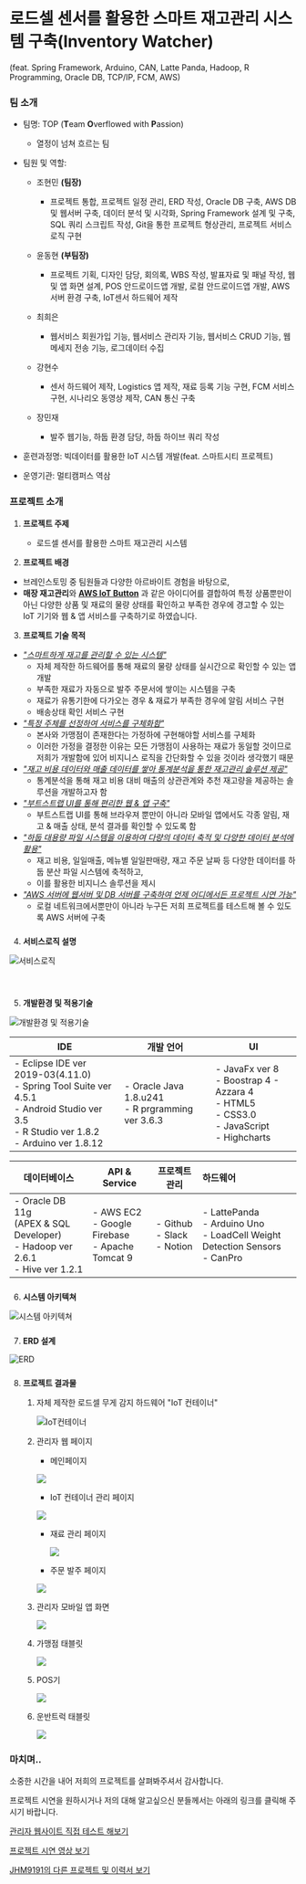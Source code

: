 # 로드셀 센서를 활용한 스마트 재고관리 시스템 구축(Inventory Watcher)

(feat. Spring Framework, Arduino, CAN, Latte Panda, Hadoop, R Programming, Oracle DB, TCP/IP, FCM,  AWS) 

### 

 



### 팀 소개
- 팀명: TOP (**T**eam **O**verflowed with **P**assion)

  - 열정이 넘쳐 흐르는 팀

- 팀원 및 역할:
  - 조현민 **(팀장)**

    - 프로젝트 통합, 프로젝트 일정 관리, ERD 작성, Oracle DB 구축, AWS DB 및 웹서버 구축, 데이터 분석 및 시각화, Spring Framework 설계 및 구축, SQL 쿼리 스크립트 작성, Git을 통한 프로젝트 형상관리, 프로젝트 서비스 로직 구현

  - 윤동현 **(부팀장)**

    - 프로젝트 기획, 디자인 담당, 회의록, WBS 작성, 발표자료 및 패널 작성, 웹 및 앱 화면 설계, POS 안드로이드앱 개발, 로컬 안드로이드앱 개발, AWS 서버 환경 구축, IoT센서 하드웨어 제작

  - 최희은

    - 웹서비스 회원가입 기능, 웹서비스 관리자 기능, 웹서비스 CRUD 기능, 웹 메세지 전송 기능, 로그데이터 수집

  - 강현수

    - 센서 하드웨어 제작, Logistics 앱 제작, 재료 등록 기능 구현, FCM 서비스 구현, 시나리오 동영상 제작, CAN 통신 구축

  - 장민재

    - 발주 웹기능, 하둡 환경 담당, 하둡 하이브 쿼리 작성

    

- 훈련과정명: 빅데이터를 활용한 IoT 시스템 개발(feat. 스마트시티 프로젝트)

- 운영기관: 멀티캠퍼스 역삼
  

###
###
###


### 프로젝트 소개

1. **프로젝트 주제** 
	
	- 로드셀 센서를 활용한 스마트 재고관리 시스템
	
	
	
2. **프로젝트 배경**

  - 브레인스토밍 중 팀원들과 다양한 아르바이트 경험을 바탕으로,
  - **매장 재고관리**와 **[AWS IoT Button](https://aws.amazon.com/ko/iotbutton/)** 과 같은 아이디어를 결합하여 특정 상품뿐만이 아닌 다양한 상품 및 재료의 물량 상태를 확인하고 부족한 경우에 경고할 수 있는 IoT 기기와 웹 & 앱 서비스를 구축하기로 하였습니다.

  

3. **프로젝트 기술 목적**

  - <u>*"스마트하게 재고를 관리할 수 있는 시스템"*</u>
    - 자체 제작한 하드웨어를 통해 재료의 물량 상태를 실시간으로 확인할 수 있는 앱 개발
    - 부족한 재료가 자동으로 발주 주문서에 쌓이는 시스템을 구축
    - 재료가 유통기한에 다가오는 경우 & 재료가 부족한 경우에 알림 서비스 구현
    - 배송상태 확인 서비스 구현
  - *<u>"특정 주체를 선정하여 서비스를 구체화함"</u>*
    - 본사와 가맹점이 존재한다는 가정하에 구현해야할 서비스를 구체화
    - 이러한 가정을 결정한 이유는 모든 가맹점이 사용하는 재료가 동일할 것이므로 저희가 개발함에 있어 비지니스 로직을 간단화할 수 있을 것이라 생각했기 때문
  - *<u>"재고 비용 데이터와 매출 데이터를 쌓아 통계분석을 통한 재고관리 솔루션 제공"</u>*
    - 통계분석을 통해 재고 비용 대비 매출의 상관관계와 추천 재고량을 제공하는 솔루션을 개발하고자 함
  - <u>*"부트스트랩 UI를 통해 편리한 웹 & 앱 구축"*</u>
    - 부트스트랩 UI를 통해 브라우져 뿐만이 아니라 모바일 앱에서도 각종 알림, 재고 & 매출 상태, 분석 결과를 확인할 수 있도록 함
  - <u>*"하둡 대용량 파일 시스템을 이용하여 다량의 데이터 축적 및 다양한 데이터 분석에 활용"*</u>
    - 재고 비용, 일일매출, 메뉴별 일일판매량, 재고 주문 날짜 등 다양한 데이터를 하둡 분산 파일 시스템에 축적하고,
    - 이를 활용한 비지니스 솔루션을 제시
  - <u>*"AWS 서버에 웹서버 및 DB 서버를 구축하여 언제 어디에서든 프로젝트 시연 가능"*</u>
    - 로컬 네트워크에서뿐만이 아니라 누구든 저희 프로젝트를 테스트해 볼 수 있도록 AWS 서버에 구축

  

  

###
###
###


4. **서비스로직 설명**

  ![서비스로직](./img/서비스로직.png)

  


###
###
###
    

​    

5. **개발환경 및 적용기술**

  ![개발환경 및 적용기술](./img/개발환경및적용기술.png)

| IDE                                                          | 개발 언어                                            | UI                                                           |
| ------------------------------------------------------------ | ---------------------------------------------------- | ------------------------------------------------------------ |
| - Eclipse IDE ver 2019-03(4.11.0) <br/>- Spring Tool Suite ver 4.5.1 <br/>- Android Studio ver 3.5 <br/>- R Studio ver 1.8.2 <br/>- Arduino ver 1.8.12 | - Oracle Java 1.8.u241 <br/>- R prgramming ver 3.6.3 | - JavaFx ver 8 <br/>- Boostrap 4 - Azzara 4 <br/>- HTML5 <br />- CSS3.0 <br />- JavaScript <br />- Highcharts |

| 데이터베이스                                                 | API & Service                                              | 프로젝트 관리                         | 하드웨어                                                     |
| ------------------------------------------------------------ | ---------------------------------------------------------- | ------------------------------------- | :----------------------------------------------------------- |
| - Oracle DB 11g <br />  (APEX & SQL Developer)<br/> - Hadoop ver 2.6.1<br/>- Hive ver 1.2.1 | - AWS EC2  <br />- Google Firebase <br />- Apache Tomcat 9 | - Github <br />- Slack <br />- Notion | - LattePanda <br />- Arduino Uno <br />- LoadCell Weight Detection Sensors <br />- CanPro |

  


###
###
###




6. **시스템 아키텍쳐**

  ![시스템 아키텍쳐](./img/시스템아키텍쳐.png)

  

  


###
###
###




7. **ERD 설계**

  ![ERD](./img/ERD.png)

  

  


###
###
###




8. **프로젝트 결과물**

    1. 자체 제작한 로드셀 무게 감지 하드웨어 "IoT 컨테이너"

       ![IoT컨테이너](./img/IoT컨테이너.png)

       

    2. 관리자 웹 페이지

       - 메인페이지

        ![](./img/관리자웹페이지_메인페이지.png)

       

       - IoT 컨테이너 관리 페이지

        ![](./img/관리자웹페이지_컨테이너.png)

       

       - 재료 관리 페이지

         ![](./img/관리자웹페이지_재료.png)

       

       - 주문 발주 페이지

        ![](./img/관리자웹페이지_주문발주.png)

       

       

    3. 관리자 모바일 앱 화면

       ![](./img/관리자모바일앱화면.png)

       

    4. 가맹점 태블릿

       ![](./img/가맹점태블릿.png)

       

    5. POS기

       ![](./img/POS.png)

       

    6. 운반트럭 태블릿

       ![](./img/운반트럭태블릿.png)

    

###
###
###

  

  ### 마치며..

  소중한 시간을 내어 저희의 프로젝트를 살펴봐주셔서 감사합니다.

  프로젝트 시연을 원하시거나 저의 대해 알고싶으신 분들께서는 아래의 링크를 클릭해 주시기 바랍니다.

  

  [관리자 웹사이트 직접 테스트 해보기](http://15.165.163.102/top)

  [프로젝트 시연 영상 보기](https://youtu.be/6x_5fEjYh4E)

  [JHM9191의 다른 프로젝트 및 이력서 보기](https://www.notion.so/jhm9191/Jo-Hyun-Min-7c46d52d463e4265af412494e6d1261f)

  